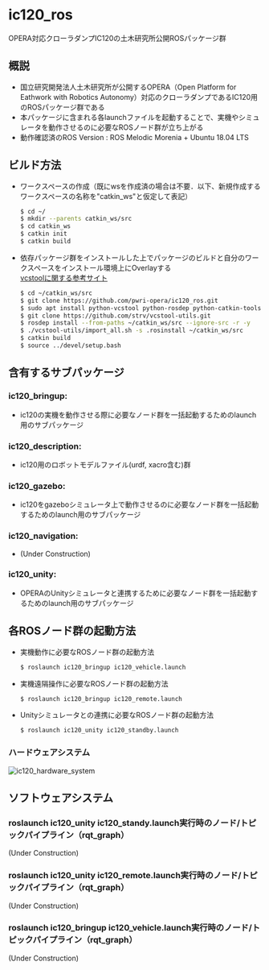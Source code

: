 # ic120_ros
OPERA対応クローラダンプIC120の土木研究所公開ROSパッケージ群

## 概説
- 国立研究開発法人土木研究所が公開するOPERA（Open Platform for Eathwork with Robotics Autonomy）対応のクローラダンプであるIC120用のROSパッケージ群である
- 本パッケージに含まれる各launchファイルを起動することで、実機やシミュレータを動作させるのに必要なROSノード群が立ち上がる
- 動作確認済のROS Version : ROS Melodic Morenia + Ubuntu 18.04 LTS

## ビルド方法
- ワークスペースの作成（既にwsを作成済の場合は不要．以下、新規作成するワークスペースの名称を"catkin_ws"と仮定して表記）
  ```bash
  $ cd ~/
  $ mkdir --parents catkin_ws/src
  $ cd catkin_ws
  $ catkin init
  $ catkin build
  ```

- 依存パッケージ群をインストールした上でパッケージのビルドと自分のワークスペースをインストール環境上にOverlayする  
  [vcstoolに関する参考サイト](https://qiita.com/strv/items/dbde72e20a8efe62ef95)
  ```bash
  $ cd ~/catkin_ws/src
  $ git clone https://github.com/pwri-opera/ic120_ros.git
  $ sudo apt install python-vcstool python-rosdep python-catkin-tools
  $ git clone https://github.com/strv/vcstool-utils.git
  $ rosdep install --from-paths ~/catkin_ws/src --ignore-src -r -y
  $ ./vcstool-utils/import_all.sh -s .rosinstall ~/catkin_ws/src
  $ catkin build
  $ source ../devel/setup.bash
  ```

## 含有するサブパッケージ
### ic120_bringup:
- ic120の実機を動作させる際に必要なノード群を一括起動するためのlaunch用のサブパッケージ

### ic120_description:
- ic120用のロボットモデルファイル(urdf, xacro含む)群

### ic120_gazebo:
- ic120をgazeboシミュレータ上で動作させるのに必要なノード群を一括起動するためのlaunch用のサブパッケージ

### ic120_navigation:
- (Under Construction)

### ic120_unity:
- OPERAのUnityシミュレータと連携するために必要なノード群を一括起動するためのlaunch用のサブパッケージ

## 各ROSノード群の起動方法
- 実機動作に必要なROSノード群の起動方法
  ```bash
  $ roslaunch ic120_bringup ic120_vehicle.launch
  ```
- 実機遠隔操作に必要なROSノード群の起動方法
  ```bash
  $ roslaunch ic120_bringup ic120_remote.launch
  ```
- Unityシミュレータとの連携に必要なROSノード群の起動方法
  ```bash
  $ roslaunch ic120_unity ic120_standby.launch
  ```
 
### ハードウェアシステム
![ic120_hardware_system](https://user-images.githubusercontent.com/24404939/159679362-c82d3720-089a-47f1-9251-a02f9e8a7fd4.jpg)

## ソフトウェアシステム
### roslaunch ic120_unity ic120_standy.launch実行時のノード/トピックパイプライン（rqt_graph）
(Under Construction)

### roslaunch ic120_unity ic120_remote.launch実行時のノード/トピックパイプライン（rqt_graph）
(Under Construction)

### roslaunch ic120_bringup ic120_vehicle.launch実行時のノード/トピックパイプライン（rqt_graph）
(Under Construction)
